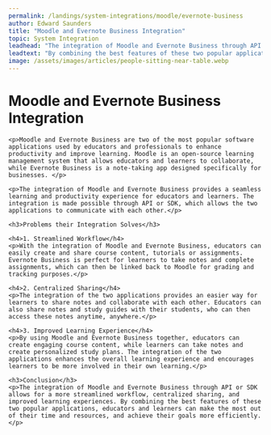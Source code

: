 ```yaml
---
permalink: /landings/system-integrations/moodle/evernote-business
author: Edward Saunders
title: "Moodle and Evernote Business Integration"
topic: System Integration
leadhead: "The integration of Moodle and Evernote Business through API or SDK allows for a more streamlined workflow, centralized sharing, and improved learning experiences"
leadtext: "By combining the best features of these two popular applications, educators and learners can make the most out of their time and resources, and achieve their goals more efficiently."
image: /assets/images/articles/people-sitting-near-table.webp
---
```

<div class="arttext">    <h1>Moodle and Evernote Business Integration</h1>
    
    <p>Moodle and Evernote Business are two of the most popular software applications used by educators and professionals to enhance productivity and improve learning. Moodle is an open-source learning management system that allows educators and learners to collaborate, while Evernote Business is a note-taking app designed specifically for businesses. </p>

    <p>The integration of Moodle and Evernote Business provides a seamless learning and productivity experience for educators and learners. The integration is made possible through API or SDK, which allows the two applications to communicate with each other.</p>

    <h3>Problems their Integration Solves</h3>

    <h4>1. Streamlined Workflow</h4>
    <p>With the integration of Moodle and Evernote Business, educators can easily create and share course content, tutorials or assignments. Evernote Business is perfect for learners to take notes and complete assignments, which can then be linked back to Moodle for grading and tracking purposes.</p>

    <h4>2. Centralized Sharing</h4>
    <p>The integration of the two applications provides an easier way for learners to share notes and collaborate with each other. Educators can also share notes and study guides with their students, who can then access these notes anytime, anywhere.</p>

    <h4>3. Improved Learning Experience</h4>
    <p>By using Moodle and Evernote Business together, educators can create engaging course content, while learners can take notes and create personalized study plans. The integration of the two applications enhances the overall learning experience and encourages learners to be more involved in their own learning.</p>

    <h3>Conclusion</h3>
    <p>The integration of Moodle and Evernote Business through API or SDK allows for a more streamlined workflow, centralized sharing, and improved learning experiences. By combining the best features of these two popular applications, educators and learners can make the most out of their time and resources, and achieve their goals more efficiently.</p>

</div>